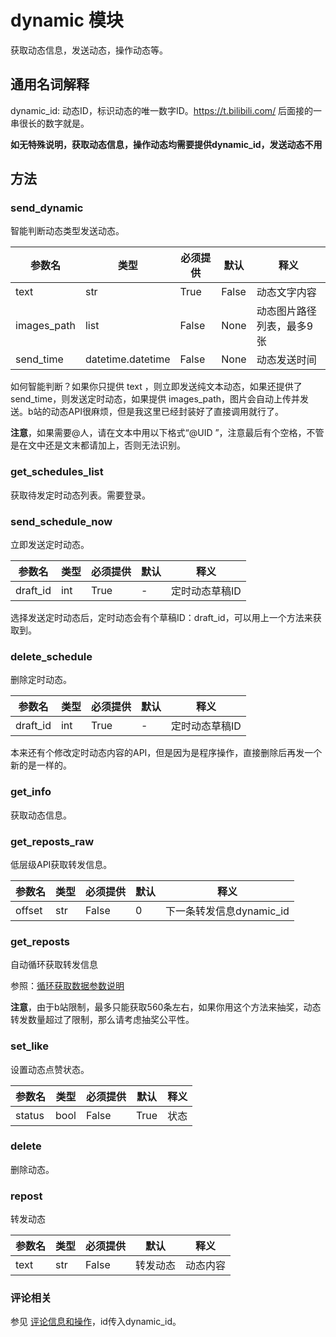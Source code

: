 # dynamic 模块

获取动态信息，发送动态，操作动态等。

## 通用名词解释

dynamic_id: 动态ID，标识动态的唯一数字ID。https://t.bilibili.com/ 后面接的一串很长的数字就是。

**如无特殊说明，获取动态信息，操作动态均需要提供dynamic_id，发送动态不用**

## 方法

### send_dynamic

智能判断动态类型发送动态。

| 参数名      | 类型              | 必须提供 | 默认  | 释义                      |
| ----------- | ----------------- | -------- | ----- | ------------------------- |
| text        | str               | True     | False | 动态文字内容              |
| images_path | list              | False    | None  | 动态图片路径列表，最多9张 |
| send_time   | datetime.datetime | False    | None  | 动态发送时间              |

如何智能判断？如果你只提供 text ，则立即发送纯文本动态，如果还提供了send_time，则发送定时动态，如果提供 images_path，图片会自动上传并发送。b站的动态API很麻烦，但是我这里已经封装好了直接调用就行了。

**注意**，如果需要@人，请在文本中用以下格式“@UID ”，注意最后有个空格，不管是在文中还是文末都请加上，否则无法识别。

### get_schedules_list

获取待发定时动态列表。需要登录。

### send_schedule_now

立即发送定时动态。

| 参数名   | 类型 | 必须提供 | 默认 | 释义           |
| -------- | ---- | -------- | ---- | -------------- |
| draft_id | int  | True     | -    | 定时动态草稿ID |

选择发送定时动态后，定时动态会有个草稿ID：draft_id，可以用上一个方法来获取到。

### delete_schedule

删除定时动态。

| 参数名   | 类型 | 必须提供 | 默认 | 释义           |
| -------- | ---- | -------- | ---- | -------------- |
| draft_id | int  | True     | -    | 定时动态草稿ID |

本来还有个修改定时动态内容的API，但是因为是程序操作，直接删除后再发一个新的是一样的。

### get_info

获取动态信息。

### get_reposts_raw

低层级API获取转发信息。

| 参数名 | 类型 | 必须提供 | 默认 | 释义                     |
| ------ | ---- | -------- | ---- | ------------------------ |
| offset | str  | False    | 0    | 下一条转发信息dynamic_id |

### get_reposts

自动循环获取转发信息

参照：[循环获取数据参数说明][循环获取数据参数说明]

**注意**，由于b站限制，最多只能获取560条左右，如果你用这个方法来抽奖，动态转发数量超过了限制，那么请考虑抽奖公平性。

### set_like

设置动态点赞状态。

| 参数名 | 类型 | 必须提供 | 默认 | 释义 |
| ------ | ---- | -------- | ---- | ---- |
| status | bool | False    | True | 状态 |

### delete

删除动态。

### repost

转发动态

| 参数名 | 类型 | 必须提供 | 默认     | 释义     |
| ------ | ---- | -------- | -------- | -------- |
| text   | str  | False    | 转发动态 | 动态内容 |

### 评论相关

参见 [评论信息和操作](/docs/通用解释.md#评论信息和操作)，id传入dynamic_id。







[循环获取数据参数说明]: /docs/通用解释.md#循环获取数据参数说明